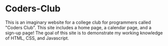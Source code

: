 # Coders-Club
This is an imaginary website for a college club for programmers called "Coders Club".
This site includes a home page, a calendar page, and a sign-up page!
The goal of this site is to demonstrate my working knowledge of HTML, CSS, and Javascript.
